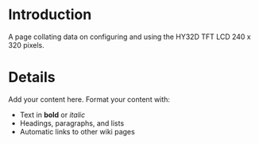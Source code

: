 # Introduction #

A page collating data on configuring and using the HY32D TFT LCD 240 x 320 pixels.




# Details #

Add your content here.  Format your content with:
  * Text in **bold** or _italic_
  * Headings, paragraphs, and lists
  * Automatic links to other wiki pages